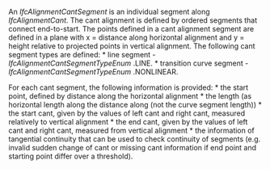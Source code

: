 An _IfcAlignmentCantSegment_ is an individual segment along _IfcAlignmentCant_.
The cant alignment is defined by ordered segments that connect end-to-start. The points defined in a cant alignment segment are defined in a plane with x = distance along horizontal alignment and y = height relative to projected points in vertical alignment. 
The following cant segment types are defined:
\* line segment - _IfcAlignmentCantSegmentTypeEnum_ .LINE.
\* transition curve segment - _IfcAlignmentCantSegmentTypeEnum_ .NONLINEAR.


For each cant segment, the following information is provided:
\* the start point, defined by distance along the horizontal alignment
\* the length (as horizontal length along the distance along (not the curve segment length))
\* the start cant, given by the values of left cant and right cant, measured relatively to vertical alignment
\* the end cant, given by the values of left cant and right cant, measured from vertical alignment
\* the information of tangential continuity that can be used to check continuity of segments (e.g. invalid sudden change of cant or missing cant information if end point and starting point differ over a threshold).
